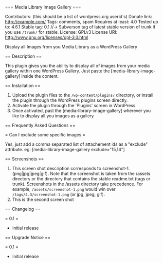 === Media Library Image Gallery ===

Contributors: (this should be a list of wordpress.org userid's)
Donate link: http://example.com/
Tags: comments, spam
Requires at least: 4.0
Tested up to: 4.6.1
Stable tag: 0.1 //-> Subverson tag of latest stable version of trunk if you use `/trunk/` for
stable.
License: GPLv3
License URI: http://www.gnu.org/licenses/gpl-3.0.html

Display all Images from you Media Library as a WordPress Gallery

== Description ==

This plugin gives you the ability to display all of images from your media gallery within one WordPress Gallery. Just paste the [media-library-image-gallery] inside the content.


== Installation ==

1. Upload the plugin files to the `/wp-content/plugins/` directory, or install the plugin through the WordPress plugins screen directly.
2. Activate the plugin through the 'Plugins' screen in WordPress
3. Once activated, past the [media-library-image-gallery] wherever you like to display all you images as a gallery


== Frequently Asked Questions ==

= Can I exclude some specific images =

Yes, just add a comma separated list of attachement ids as a "exclude" attribute.
eg: [media-library-image-gallery exclude="15,14"]

== Screenshots ==

1. This screen shot description corresponds to screenshot-1.(png|jpg|jpeg|gif). Note that the screenshot is taken from
the /assets directory or the directory that contains the stable readme.txt (tags or trunk). Screenshots in the /assets 
directory take precedence. For example, `/assets/screenshot-1.png` would win over `/tags/4.3/screenshot-1.png` 
(or jpg, jpeg, gif).
2. This is the second screen shot

== Changelog ==

= 0.1 =
* Initial release

== Upgrade Notice ==

= 0.1 =
* Initial release
